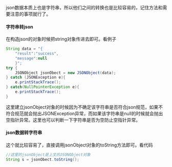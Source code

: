 ﻿json数据本质上也是字符串，所以他们之间的转换也是比较容易的，记住方法和需要注意的事项就行了。

#### 字符串转json
在构造json的对象时候把string对象传进去即可。看例子
```java
String data = "{
    "result":"success",
    "message":null
    }";
try {
	JSONObject jsonObect = new JSONObject(data);
} catch (JSONException e){
    e.printStackTrace();
} catch(NullPointerException e){
	e.printStackTrace();
}
```

这里建立jsonObject对象的时候因为不确定该字符串是否符合json规范，如果不符合规范就会抛出JSONException异常，而如果该字符串是null的时候就会抛出空指针异常。这里也可以判断一下字符串是否为空防止空指针异常。


#### json数据转字符串
这个就比较容易了，直接调用jsonObject对象的toString方法即可。看代码
```java
//这里的jsonObject是上文的JSONObject对象
String s = jsonObect.toString();
```
